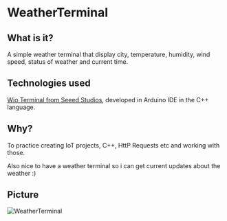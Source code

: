 # WeatherTerminal

## What is it?

A simple weather terminal that display city, temperature, humidity, wind speed, status of weather and current time.

## Technologies used

[Wio Terminal from Seeed Studios](https://wiki.seeedstudio.com/Wio-Terminal-Getting-Started/), developed in Arduino IDE in the C++ language.

## Why?

To practice creating IoT projects, C++, HttP Requests etc and working with those.

Also nice to have a weather terminal so i can get current updates about the weather :)

## Picture

![WeatherTerminal](https://i.imgur.com/B8ErCPm.jpg)
